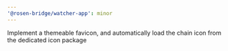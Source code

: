 ```yaml
---
'@rosen-bridge/watcher-app': minor
---
```


Implement a themeable favicon, and automatically load the chain icon from the dedicated icon package
